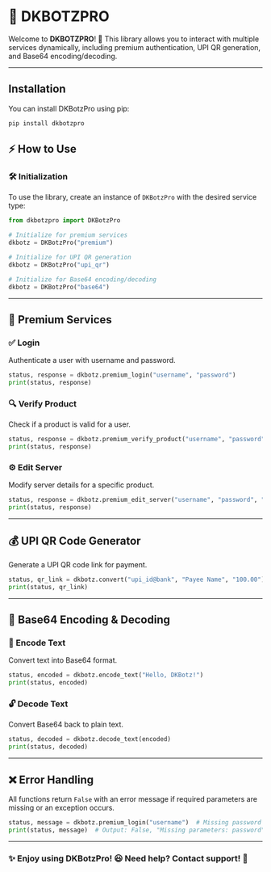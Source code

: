 # 📌 DKBOTZPRO

Welcome to **DKBOTZPRO**! 🚀 This library allows you to interact with multiple services dynamically, including premium authentication, UPI QR generation, and Base64 encoding/decoding.

---
## Installation

You can install DKBotzPro using pip:

```
pip install dkbotzpro
```


## ⚡ How to Use

### 🛠 Initialization
To use the library, create an instance of `DKBotzPro` with the desired service type:

```python
from dkbotzpro import DKBotzPro

# Initialize for premium services
dkbotz = DKBotzPro("premium")

# Initialize for UPI QR generation
dkbotz = DKBotzPro("upi_qr")

# Initialize for Base64 encoding/decoding
dkbotz = DKBotzPro("base64")
```

---

## 🔑 Premium Services

### ✅ Login
Authenticate a user with username and password.

```python
status, response = dkbotz.premium_login("username", "password")
print(status, response)
```

### 🔍 Verify Product
Check if a product is valid for a user.

```python
status, response = dkbotz.premium_verify_product("username", "password", "product_name")
print(status, response)
```

### ⚙️ Edit Server
Modify server details for a specific product.

```python
status, response = dkbotz.premium_edit_server("username", "password", "product_name", "server1", 'server_main', "new_value")
print(status, response)
```

---

## 💰 UPI QR Code Generator
Generate a UPI QR code link for payment.

```python
status, qr_link = dkbotz.convert("upi_id@bank", "Payee Name", "100.00")
print(status, qr_link)
```

---

## 🔄 Base64 Encoding & Decoding

### 📝 Encode Text
Convert text into Base64 format.

```python
status, encoded = dkbotz.encode_text("Hello, DKBotz!")
print(status, encoded)
```

### 🔓 Decode Text
Convert Base64 back to plain text.

```python
status, decoded = dkbotz.decode_text(encoded)
print(status, decoded)
```

---

## ❌ Error Handling
All functions return `False` with an error message if required parameters are missing or an exception occurs.

```python
status, message = dkbotz.premium_login("username")  # Missing password
print(status, message)  # Output: False, "Missing parameters: password"
```

---

### ✨ Enjoy using DKBotzPro! 😃 Need help? Contact support! 🤖

